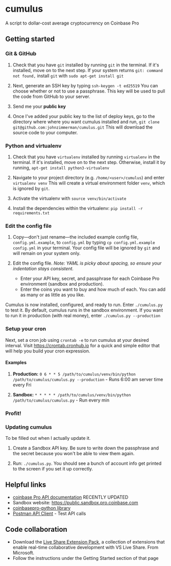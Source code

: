 # cumulus

A script to dollar-cost average cryptocurrency on Coinbase Pro

## Getting started

### Git & GitHub

1. Check that you have `git` installed by running `git` in the terminal. If it's installed, move on to the next step. If your system returns `git: command not found,` install `git` with `sudo apt-get install git`

1. Next, generate an SSH key by typing `ssh-keygen -t ed25519` You can choose whether or not to use a passphrase. This key will be used to pull the code from GitHub to your server.

1. Send me your **public key**

1. Once I've added your public key to the list of deploy keys, go to the directory where where you want cumulus installed and run, `git clone git@github.com:johnzimmerman/cumulus.git` This will download the source code to your computer.

### Python and virtualenv

1. Check that you have `virtualenv` installed by running `virtualenv` in the terminal. If it's installed, move on to the next step. Otherwise, install it by running, `apt-get install python3-virtualenv`

1. Navigate to your project directory (e.g. `/home/<user>/cumulus`) and enter `virtualenv venv` This will create a virtual environment folder `venv`, which is ignored by `git`.

1. Activate the virtualenv with `source venv/bin/activate`

1. Install the dependencies within the virtualenv: `pip install -r requirements.txt`

### Edit the config file

1. Copy—don't just rename—the included example config file, `config.yml.example`, to `config.yml` by typing `cp config.yml.example config.yml` in your terminal. Your config file will be ignored by `git` and will remain on your system only.

1. Edit the config file. *Note: YAML is picky about spacing, so ensure your indentation stays consistent.*
    - Enter your API key, secret, and passphrase for each Coinbase Pro environment (sandbox and production).
    - Enter the coins you want to buy and how much of each. You can add as many or as little as you like.

Cumulus is now installed, configured, and ready to run. Enter `./cumulus.py` to test it. By default, cumulus runs in the sandbox environment. If you want to run it in production (with real money), enter `./cumulus.py --production`

### Setup your cron

Next, set a cron job using `crontab -e` to run cumulus at your desired interval. Visit https://crontab.cronhub.io for a quick and simple editor that will help you build your cron expression.

#### Examples

1. **Production:** `0 6 * * 5 /path/to/cumulus/venv/bin/python /path/to/cumulus/cumulus.py --production` - Runs 6:00 am server time every Fri

1. **Sandbox:** `* * * * * /path/to/cumulus/venv/bin/python /path/to/cumulus/cumulus.py` - Run every min

### Profit!

### Updating cumulus

To be filled out when I actually update it.

1. Create a Sandbox API key. Be sure to write down the passphrase and the secret because you won't be able to view them again.

1. Run: `./cumulus.py`. You should see a bunch of account info get printed to the screen if you set it up correctly.

## Helpful links

- [coinbase Pro API documentation](https://docs.cloud.coinbase.com/exchange/docs) RECENTLY UPDATED
- Sandbox website: <https://public.sandbox.pro.coinbase.com>
- [coinbasepro-python library](https://github.com/danpaquin/coinbasepro-python)
- [Postman API Client](https://www.postman.com/product/api-client/) - Test API calls

## Code collaboration

- Download the [Live Share Extension Pack](https://marketplace.visualstudio.com/items?itemName=MS-vsliveshare.vsliveshare-pack), a collection of extensions that enable real-time collaborative development with VS Live Share. From Microsoft.
- Follow the instructions under the Getting Started section of that page
